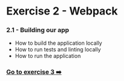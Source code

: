 # Exercise 2 - Webpack

### 2.1 - Building our app

- How to build the application locally
- How to run tests and linting locally
- How to run the application

### [Go to exercise 3 :arrow_right:](../exercise-3/README.md)
